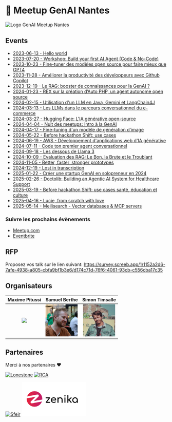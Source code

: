 
# 🧠 Meetup GenAI Nantes

<img width="150" title="Logo GenAI Meetup Nantes" src="./assets/logo.png">

## Events

- [2023-06-13 - Hello world](./S1E01%20-%20Hello%20world/)
- [2023-07-20 - Workshop: Build your first AI Agent (Code & No-Code)](./S1E02%20-%20Workshop%20langchain/)
- [2023-10-23 - Fine-tuner des modèles open source pour faire mieux que GPT4](./S2E1%20-%20Crisp/)
- [2023-11-28 - Améliorer la productivité des développeurs avec Github Copilot](./S2E02%20-%20Github%20Copilot/)
- [2023-12-19 - Le RAG: booster de connaissances pour la GenAI ?](./S2E03%20-%20Devana/)
- [2024-01-23 - REX sur la création d’Auto PHP, un agent autonome open source](./S2E04%20-%20Theodo/)
- [2024-02-15 - Utilisation d'un LLM en Java, Gemini et LangChain4J](./S2E05%20-%20Google%20Cloud%20Platform/)
- [2024-03-13 - Les LLMs dans le parcours conversationnel du e-commerce](./S2E06%20-%20iAdvize/)
- [2024-03-27 - Hugging Face: L'IA générative open-source](./S2E07%20-%20Hugging%20Face/)
- [2024-04-04 - Nuit des meetups: Intro à la GenAI](./S2E08%20-%20Nuit%20des%20meetups/)
- [2024-04-17 - Fine-tuning d'un modèle de génération d’image](./S2E09%20-%20Seelab/)
- [2024-05-22 - Before hackathon Shift: use cases](./S2E10%20-%20Hors%20Série%20-%20Before%20Shift/)
- [2024-06-19 - AWS - Développement d'applications web d'IA générative](./S2E11%20-%20AWS/)
- [2024-07-11 - Code ton premier agent conversationnel](./S2E12%20-%20Workshop%20Streamlit%20+%20Langchain/)
- [2024-09-18 - Les dessous de Llama 3](./S3E01%20-%20Meta/)
- [2024-10-09 - Evaluation des RAG: Le Bon, la Brute et le Troublant](./S3E02%20-%20LeBonCoin/)
- [2024-11-05 - Better, faster, stronger prototypes](./S3E03%20-%20Prototypes/)
- [2024-12-19 - Lost in transcription](./S3E04%20-%20Gladia/)
- [2025-01-22 - Créer une startup GenAI en solopreneur en 2024](./S3E05%20-%20Globetrotters/)
- [2025-02-26 - Doctolib: Building an Agentic AI System for Healthcare Support](./S3E06%20-%20Doctolib/)
- [2025-03-19 - Before hackathon Shift: use cases santé, éducation et culture](./S3E07%20-%20Hors%20Série%20-%20Before%20Shift/)
- [2025-04-16 - Lucie, from scratch with love](./S3E08%20-%20Lucie/)
- [2025-05-14 - Meilisearch - Vector databases & MCP servers](./S3E08%20-%20Meilisearch/)

### Suivre les prochains évènements

- [Meetup.com](https://www.meetup.com/generative-ai-nantes)
- [Eventbrite](https://www.eventbrite.com/o/generative-ai-nantes-73163402733)

## RFP

Proposez vos talk sur le lien suivant: https://survey.screeb.app/1/1152a2d6-7afe-4938-a805-cbfa9bf1b3e6/d174c71d-76f6-4061-93cb-c556cba17c35

## Organisateurs

|                                              Maxime Pitussi                                              |                                               Samuel Berthe                                               |                                                        Simon Timsalle                                                        |
| :------------------------------------------------------------------------------------------------------: | :-------------------------------------------------------------------------------------------------------: | :--------------------------------------------------------------------------------------------------------------------------: |
| <a href="https://www.linkedin.com/in/maximepitussi"><img src="assets/team/maxime.webp" width="70px"></a> | <a href="https://www.linkedin.com/in/samuelberthe/"><img src="assets/team/samuel.jpeg" width="100px"></a> | <a href="https://www.linkedin.com/in/simon-timssale-bourrioux-746a1aa5"><img src="assets/team/simon.jpeg" width="100px"></a> |

## Partenaires

Merci à nos partenaires ❤️

<a href="https://www.lonestone.io/"><img width="150" title="Lonestone" src="./assets/partners/lonestone.png"></a>
<a href="https://rca.fr/"><img width="150" title="RCA" src="https://github.com/user-attachments/assets/56aab759-aecf-459e-9747-652eac27b0f4"></a>

<a href="https://sfeir.com"><img width="150" title="Sfeir" src="./assets/partners/sfeir.png"></a>
<a href="https://zenika.com"><img width="200" title="Sfeir" src="./assets/partners/zenika.webp"></a>
